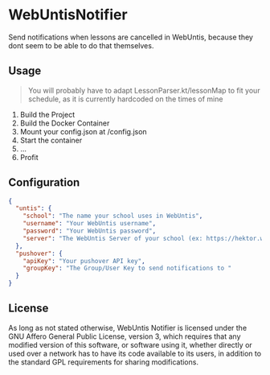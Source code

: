 # WebUntisNotifier

Send notifications when lessons are cancelled in WebUntis, because they dont seem to be able to do that themselves.

## Usage
> You will probably have to adapt LessonParser.kt/lessonMap to fit your schedule, as it is currently hardcoded on the times of mine

1. Build the Project
2. Build the Docker Container
3. Mount your config.json at /config.json
4. Start the container
5. ...
6. Profit

## Configuration

```json
{
  "untis": {
    "school": "The name your school uses in WebUntis",
    "username": "Your WebUntis username",
    "password": "Your WebUntis password",
    "server": "The WebUntis Server of your school (ex: https://hektor.webuntis.com)"
  },
  "pushover": {
    "apiKey": "Your pushover API key",
    "groupKey": "The Group/User Key to send notifications to "
  }
}
```

## License

As long as not stated otherwise, WebUntis Notifier is licensed under the GNU Affero General Public 
License, version 3, which requires that any modified version of this software, or software using it,
whether directly or used over a network has to have its code available to its users, in addition to 
the standard GPL requirements for sharing modifications.